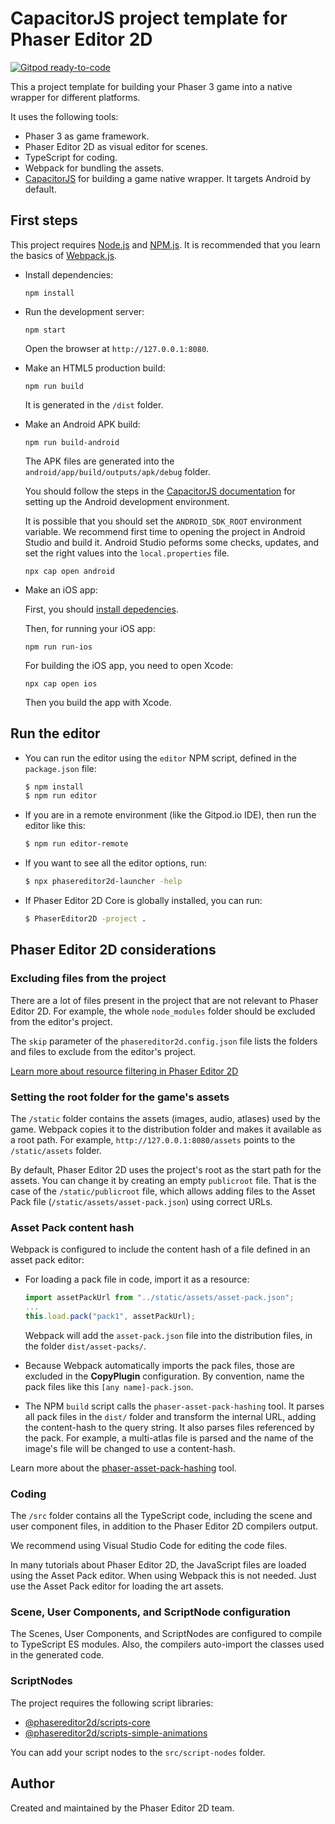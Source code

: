 # CapacitorJS project template for Phaser Editor 2D

[![Gitpod ready-to-code](https://img.shields.io/badge/Gitpod-ready--to--code-908a85?logo=gitpod)](https://gitpod.io/#https://github.com/PhaserEditor2D/starter-template-capacitorjs)

This a project template for building your Phaser 3 game into a native wrapper for different platforms.

It uses the following tools:

* Phaser 3 as game framework.
* Phaser Editor 2D as visual editor for scenes.
* TypeScript for coding.
* Webpack for bundling the assets.
* [CapacitorJS](https://capacitorjs.com) for building a game native wrapper. It targets Android by default.

## First steps

This project requires [Node.js](https://nodejs.org) and [NPM.js](https://www.npmjs.com). It is recommended that you learn the basics of [Webpack.js](https://www/webpack.js.org).

* Install dependencies:

    ```
    npm install
    ```

* Run the development server:

    ```
    npm start
    ```

    Open the browser at `http://127.0.0.1:8080`.

* Make an HTML5 production build:

    ```
    npm run build
    ```

    It is generated in the `/dist` folder.

* Make an Android APK build:

    ```
    npm run build-android
    ```

    The APK files are generated into the `android/app/build/outputs/apk/debug` folder.

    You should follow the steps in the [CapacitorJS documentation](https://capacitorjs.com/docs/android) for setting up the Android development environment.

    It is possible that you should set the `ANDROID_SDK_ROOT` environment variable. We recommend first time to opening the project in Android Studio and build it. Android Studio peforms some checks, updates, and set the right values into the `local.properties` file.

    ```
    npx cap open android
    ```

* Make an iOS app:

    First, you should [install depedencies](https://capacitorjs.com/docs/ios).

    Then, for running your iOS app:

    ```
    npm run run-ios
    ```

    For building the iOS app, you need to open Xcode:

    ```
    npx cap open ios
    ```

    Then you build the app with Xcode.

## Run the editor

* You can run the editor using the `editor` NPM script, defined in the `package.json` file:

    ```bash
    $ npm install
    $ npm run editor
    ```

* If you are in a remote environment (like the Gitpod.io IDE), then run the editor like this:

    ```bash
    $ npm run editor-remote
    ```

* If you want to see all the editor options, run:

    ```bash
    $ npx phasereditor2d-launcher -help
    ```

* If Phaser Editor 2D Core is globally installed, you can run:

    ```bash
    $ PhaserEditor2D -project .
    ```

## Phaser Editor 2D considerations

### Excluding files from the project

There are a lot of files present in the project that are not relevant to Phaser Editor 2D. For example, the whole `node_modules` folder should be excluded from the editor's project.

The `skip` parameter of the `phasereditor2d.config.json` file lists the folders and files to exclude from the editor's project. 

[Learn more about resource filtering in Phaser Editor 2D](https://help.phasereditor2d.com/v3/misc/resources-filtering.html)

### Setting the root folder for the game's assets

The `/static` folder contains the assets (images, audio, atlases) used by the game. Webpack copies it to the distribution folder and makes it available as a root path. For example, `http://127.0.0.1:8080/assets` points to the `/static/assets` folder.

By default, Phaser Editor 2D uses the project's root as the start path for the assets. You can change it by creating an empty `publicroot` file. That is the case of the `/static/publicroot` file, which allows adding files to the Asset Pack file (`/static/assets/asset-pack.json`) using correct URLs.

### Asset Pack content hash

Webpack is configured to include the content hash of a file defined in an asset pack editor:

* For loading a pack file in code, import it as a resource:
    ```javascript
    import assetPackUrl from "../static/assets/asset-pack.json";
    ...
    this.load.pack("pack1", assetPackUrl);
    ```
    Webpack will add the `asset-pack.json` file into the distribution files, in the folder `dist/asset-packs/`.

* Because Webpack automatically imports the pack files, those are excluded in the **CopyPlugin** configuration. By convention, name the pack files like this `[any name]-pack.json`.

* The NPM `build` script calls the `phaser-asset-pack-hashing` tool. It parses all pack files in the `dist/` folder and transform the internal URL, adding the content-hash to the query string. It also parses files referenced by the pack. For example, a multi-atlas file is parsed and the name of the image's file will be changed to use a content-hash.

Learn more about the [phaser-asset-pack-hashing](https://www.npmjs.com/package/phaser-asset-pack-hashing) tool.

### Coding

The `/src` folder contains all the TypeScript code, including the scene and user component files, in addition to the Phaser Editor 2D compilers output.

We recommend using Visual Studio Code for editing the code files.

In many tutorials about Phaser Editor 2D, the JavaScript files are loaded using the Asset Pack editor. When using Webpack this is not needed. Just use the Asset Pack editor for loading the art assets.

### Scene, User Components, and ScriptNode configuration

The Scenes, User Components, and ScriptNodes are configured to compile to TypeScript ES modules. Also, the compilers auto-import the classes used in the generated code.

### ScriptNodes

The project requires the following script libraries:

* [@phasereditor2d/scripts-core](https://www.npmjs.com/package/@phasereditor2d/scripts-core)
* [@phasereditor2d/scripts-simple-animations](https://www.npmjs.com/package/@phasereditor2d/scripts-simple-animations)

You can add your script nodes to the `src/script-nodes` folder.

## Author

Created and maintained by the Phaser Editor 2D team.
